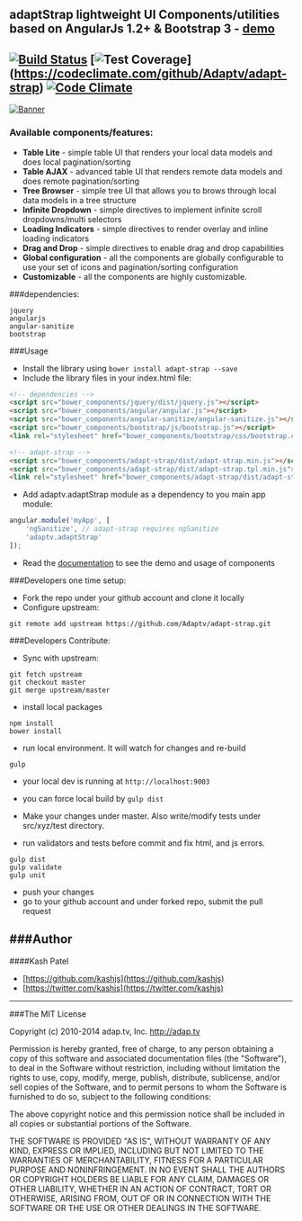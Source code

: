 ## adaptStrap lightweight UI Components/utilities based on AngularJs 1.2+ & Bootstrap 3 - [demo](http://adaptv.github.io/adapt-strap/) 
[![Build Status](https://travis-ci.org/Adaptv/adapt-strap.svg)](https://travis-ci.org/Adaptv/adapt-strap) [![Test Coverage](https://codeclimate.com/github/Adaptv/adapt-strap/badges/coverage.svg)] (https://codeclimate.com/github/Adaptv/adapt-strap) [![Code Climate](https://codeclimate.com/github/Adaptv/adapt-strap/badges/gpa.svg)](https://codeclimate.com/github/Adaptv/adapt-strap)
---
[![Banner](http://adaptv.github.io/adapt-strap/docs/images/adapt-strap.png)](http://adaptv.github.io/adapt-strap/)

### Available components/features:
- **Table Lite** - simple table UI that renders your local data models and does local pagination/sorting
- **Table AJAX** - advanced table UI that renders remote data models and does remote pagination/sorting
- **Tree Browser** - simple tree UI that allows you to brows through local data models in a tree structure
- **Infinite Dropdown** - simple directives to implement infinite scroll dropdowns/multi selectors
- **Loading Indicators** - simple directives to render overlay and inline loading indicators
- **Drag and Drop** - simple directives to enable drag and drop capabilities
- **Global configuration** - all the components are globally configurable to use your set of icons and pagination/sorting configuration
- **Customizable** - all the components are highly customizable.

###dependencies:
```
jquery
angularjs
angular-sanitize
bootstrap
```

###Usage
* Install the library using `bower install adapt-strap --save`
* Include the library files in your index.html file:
```html
<!-- dependencies -->
<script src="bower_components/jquery/dist/jquery.js"></script>
<script src="bower_components/angular/angular.js"></script>
<script src="bower_components/angular-sanitize/angular-sanitize.js"></script>
<script src="bower_components/bootstrap/js/bootstrap.js"></script>
<link rel="stylesheet" href="bower_components/bootstrap/css/bootstrap.css"/>

<!-- adapt-strap -->
<script src="bower_components/adapt-strap/dist/adapt-strap.min.js"></script>
<script src="bower_components/adapt-strap/dist/adapt-strap.tpl.min.js"></script>
<link rel="stylesheet" href="bower_components/adapt-strap/dist/adapt-strap.min.css"/>
```
* Add adaptv.adaptStrap module as a dependency to you main app module:
```javascript
angular.module('myApp', [
    'ngSanitize', // adapt-strap requires ngSanitize
    'adaptv.adaptStrap'
]);
```
* Read the [documentation](http://adaptv.github.io/adapt-strap/) to see the demo and usage of components

###Developers one time setup:
* Fork the repo under your github account and clone it locally
* Configure upstream:
```
git remote add upstream https://github.com/Adaptv/adapt-strap.git
```

###Developers Contribute:
* Sync with upstream:
```
git fetch upstream
git checkout master
git merge upstream/master
```

* install local packages
```
npm install
bower install
```

* run local environment. It will watch for changes and re-build
```
gulp
```
* your local dev is running at `http://localhost:9003`
* you can force local build by `gulp dist`

* Make your changes under master. Also write/modify tests under src/xyz/test directory.

* run validators and tests before commit and fix html, and js errors.
```
gulp dist
gulp validate
gulp unit
```

* push your changes 
* go to your github account and under forked repo, submit the pull request

###Author
---
####Kash Patel

- [https://github.com/kashjs](https://github.com/kashjs)
- [https://twitter.com/kashjs](https://twitter.com/kashjs)

---

###The MIT License

Copyright (c) 2010-2014 adap.tv, Inc. http://adap.tv

Permission is hereby granted, free of charge, to any person obtaining a copy
of this software and associated documentation files (the "Software"), to deal
in the Software without restriction, including without limitation the rights
to use, copy, modify, merge, publish, distribute, sublicense, and/or sell
copies of the Software, and to permit persons to whom the Software is
furnished to do so, subject to the following conditions:

The above copyright notice and this permission notice shall be included in
all copies or substantial portions of the Software.

THE SOFTWARE IS PROVIDED "AS IS", WITHOUT WARRANTY OF ANY KIND, EXPRESS OR
IMPLIED, INCLUDING BUT NOT LIMITED TO THE WARRANTIES OF MERCHANTABILITY,
FITNESS FOR A PARTICULAR PURPOSE AND NONINFRINGEMENT. IN NO EVENT SHALL THE
AUTHORS OR COPYRIGHT HOLDERS BE LIABLE FOR ANY CLAIM, DAMAGES OR OTHER
LIABILITY, WHETHER IN AN ACTION OF CONTRACT, TORT OR OTHERWISE, ARISING FROM,
OUT OF OR IN CONNECTION WITH THE SOFTWARE OR THE USE OR OTHER DEALINGS IN
THE SOFTWARE.
